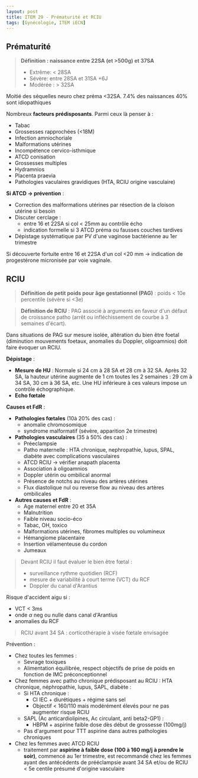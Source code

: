 ```yaml
---
layout: post
title: ITEM 29 - Prématurité et RCIU
tags: [Gynécologie, ITEM iECN]
---
```


## Prématurité

> **Définition : naissance entre 22SA (et >500g) et 37SA** 
>
> - Extrême: < 28SA
> - Sévère: entre 28SA et 31SA +6J
> - Modérée : > 32SA

Moitié des séquelles neuro chez préma <32SA.
7.4% des naissances
40% sont idiopathiques

Nombreux **facteurs prédisposants**. Parmi ceux là penser à : 

- Tabac
- Grossesses rapprochées (<18M)
- Infection amniochoriale
- Malformations utérines
- Incompétence cervico-isthmique 
- ATCD conisation
- Grossesses multiples
- Hydramnios
- Placenta praevia
- Pathologies vaculaires gravidiques (HTA, RCIU origine vasculaire)

**Si ATCD -> prévention** : 

- Correction des malformations utérines par résection de la cloison utérine si besoin
- Discuter cerclage :
  - entre 16 et 22SA si col < 25mm au contrôle écho
  - indication formelle si 3 ATCD préma ou fausses couches tardives
- Dépistage systématique par PV d'une vaginose bactérienne au 1er trimestre

Si découverte fortuite entre 16 et 22SA d'un col <20 mm -> indication de progestérone micronisée par voie vaginale.

## RCIU

> **Définition de petit poids pour âge gestationnel (PAG)** : poids < 10e percentile (sévère si <3e)

> **Définition de RCIU** : PAG associé à arguments en faveur d'un défaut de croissance patho (arrêt ou infléchissement de courbe à 3 semaines d'écart).

Dans situations de PAG sur mesure isolée, altération du bien être foetal (diminution mouvements foetaux, anomalies du Doppler, oligoamnios) doit faire évoquer un RCIU.

**Dépistage** :

- **Mesure de HU** : Normale si 24 cm à 28 SA et 28 cm à 32 SA. Après 32 SA, la hauteur utérine augmente de 1 cm toutes les 2 semaines : 29 cm à 34 SA, 30 cm à 36 SA, etc. 
  Une HU inférieure à ces valeurs impose un contrôle échographique.
- **Echo fœtale**

**Causes et FdR** :

- **Pathologies fœtales** (10à 20% des cas) :
  - anomalie chromosomique
  - syndrome malformatif (sévère, apparition 2e trimestre)
- **Pathologies vasculaires** (35 à 50% des cas) :
  - Préeclampsie
  - Patho maternelle : HTA chronique, nephropathie, lupus, SPAL, diabète avec complications vasculaires
  - ATCD RCIU -> vérifier anapath placenta
  - Association à oligoamnios
  - Doppler utérin ou ombilical anormal
  - Présence de notchs au niveau des artères utérines
  - Flux diastolique nul ou reverse flow au niveau des artères ombilicales
- **Autres causes et FdR** :
  - Age maternel entre 20 et 35A
  - Malnutrition
  - Faible niveau socio-éco
  - Tabac, OH, toxico
  - Malformations utérines, fibromes multiples ou volumineux
  - Hémangiome placentaire
  - Insertion vélamenteuse du cordon
  - Jumeaux

> Devant RCIU il faut évaluer le bien être fœtal : 
>
> - surveillance rythme quotidien (RCF)
> - mesure de variabilité à court terme (VCT) du RCF
> - Doppler du canal d'Arantius

Risque d'accident aigu si :

- VCT < 3ms
- onde $\alpha$ neg ou nulle dans canal d'Arantius
- anomalies du RCF

> RCIU avant 34 SA : corticothérapie à visée fœtale envisagée

Prévention :

- Chez toutes les femmes :
  - Sevrage toxiques
  - Alimentation équilibrée, respect objectifs de prise de poids en fonction de IMC préconceptionnel
- Chez femmes avec patho chronique prédisposant au RCIU : HTA chronique, néphropathie, lupus, SAPL, diabète :
  - Si HTA chronique :
    - CI IEC + diurétiques + régime sans sel
    - Objectif < 160/110 mais modérément élevés pour ne pas augmenter risque RCIU
  - SAPL (Ac anticardiolipines, Ac circulant, anti beta2-GP1) : 
    - HBPM + aspirine faible dose dès début de grossesse (100mg/j)
  - Pas d'argument pour TTT aspirine dans autres pathologies chroniques
- Chez les femmes avec ATCD RCIU
  - traitement par **aspirine à faible dose (100 à 160 mg/j à prendre le soir)**, commencé au 1er trimestre, est recommandé chez les femmes ayant des antécédents de prééclampsie avant 34 SA et/ou de RCIU < 5e centile présumé d'origine vasculaire
